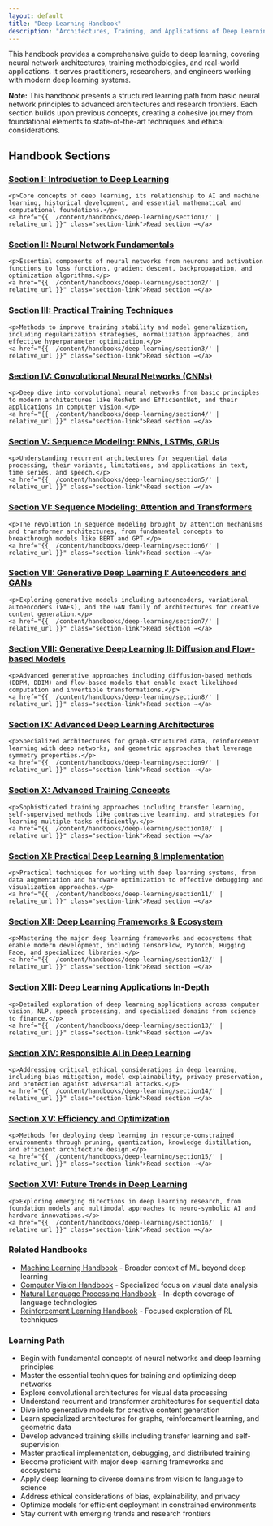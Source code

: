 ```yaml
---
layout: default
title: "Deep Learning Handbook"
description: "Architectures, Training, and Applications of Deep Learning: From Fundamentals to Cutting-Edge Techniques"
---
```


<link rel="stylesheet" href="{{ '/assets/css/section-academic.css' | relative_url }}">

<div class="attribution-notice">
  <div class="attribution-content">
    <p>This handbook provides a comprehensive guide to deep learning, covering neural network architectures, training methodologies, and real-world applications. It serves practitioners, researchers, and engineers working with modern deep learning systems.</p>
  </div>
</div>

<div class="key-concept">
  <strong>Note:</strong> This handbook presents a structured learning path from basic neural network principles to advanced architectures and research frontiers. Each section builds upon previous concepts, creating a cohesive journey from foundational elements to state-of-the-art techniques and ethical considerations.
</div>

<h2 id="handbook-sections">Handbook Sections</h2>

<div class="sections-grid">
  <!-- Section I -->
  <div class="section-card">
    <h3 id="s1">
      <a href="{{ '/content/handbooks/deep-learning/section1/' | relative_url }}">Section I: Introduction to Deep Learning</a>
    </h3>
    
    <p>Core concepts of deep learning, its relationship to AI and machine learning, historical development, and essential mathematical and computational foundations.</p>
    <a href="{{ '/content/handbooks/deep-learning/section1/' | relative_url }}" class="section-link">Read section →</a>
  </div>
  
  <!-- Section II -->
  <div class="section-card">
    <h3 id="s2">
      <a href="{{ '/content/handbooks/deep-learning/section2/' | relative_url }}">Section II: Neural Network Fundamentals</a>
    </h3>
    
    <p>Essential components of neural networks from neurons and activation functions to loss functions, gradient descent, backpropagation, and optimization algorithms.</p>
    <a href="{{ '/content/handbooks/deep-learning/section2/' | relative_url }}" class="section-link">Read section →</a>
  </div>
  
  <!-- Section III -->
  <div class="section-card">
    <h3 id="s3">
      <a href="{{ '/content/handbooks/deep-learning/section3/' | relative_url }}">Section III: Practical Training Techniques</a>
    </h3>
    
    <p>Methods to improve training stability and model generalization, including regularization strategies, normalization approaches, and effective hyperparameter optimization.</p>
    <a href="{{ '/content/handbooks/deep-learning/section3/' | relative_url }}" class="section-link">Read section →</a>
  </div>
  
  <!-- Section IV -->
  <div class="section-card">
    <h3 id="s4">
      <a href="{{ '/content/handbooks/deep-learning/section4/' | relative_url }}">Section IV: Convolutional Neural Networks (CNNs)</a>
    </h3>
    
    <p>Deep dive into convolutional neural networks from basic principles to modern architectures like ResNet and EfficientNet, and their applications in computer vision.</p>
    <a href="{{ '/content/handbooks/deep-learning/section4/' | relative_url }}" class="section-link">Read section →</a>
  </div>
  
  <!-- Section V -->
  <div class="section-card">
    <h3 id="s5">
      <a href="{{ '/content/handbooks/deep-learning/section5/' | relative_url }}">Section V: Sequence Modeling: RNNs, LSTMs, GRUs</a>
    </h3>
    
    <p>Understanding recurrent architectures for sequential data processing, their variants, limitations, and applications in text, time series, and speech.</p>
    <a href="{{ '/content/handbooks/deep-learning/section5/' | relative_url }}" class="section-link">Read section →</a>
  </div>
  
  <!-- Section VI -->
  <div class="section-card">
    <h3 id="s6">
      <a href="{{ '/content/handbooks/deep-learning/section6/' | relative_url }}">Section VI: Sequence Modeling: Attention and Transformers</a>
    </h3>
    
    <p>The revolution in sequence modeling brought by attention mechanisms and transformer architectures, from fundamental concepts to breakthrough models like BERT and GPT.</p>
    <a href="{{ '/content/handbooks/deep-learning/section6/' | relative_url }}" class="section-link">Read section →</a>
  </div>
  
  <!-- Section VII -->
  <div class="section-card">
    <h3 id="s7">
      <a href="{{ '/content/handbooks/deep-learning/section7/' | relative_url }}">Section VII: Generative Deep Learning I: Autoencoders and GANs</a>
    </h3>
    
    <p>Exploring generative models including autoencoders, variational autoencoders (VAEs), and the GAN family of architectures for creative content generation.</p>
    <a href="{{ '/content/handbooks/deep-learning/section7/' | relative_url }}" class="section-link">Read section →</a>
  </div>
  
  <!-- Section VIII -->
  <div class="section-card">
    <h3 id="s8">
      <a href="{{ '/content/handbooks/deep-learning/section8/' | relative_url }}">Section VIII: Generative Deep Learning II: Diffusion and Flow-based Models</a>
    </h3>
    
    <p>Advanced generative approaches including diffusion-based methods (DDPM, DDIM) and flow-based models that enable exact likelihood computation and invertible transformations.</p>
    <a href="{{ '/content/handbooks/deep-learning/section8/' | relative_url }}" class="section-link">Read section →</a>
  </div>
  
  <!-- Section IX -->
  <div class="section-card">
    <h3 id="s9">
      <a href="{{ '/content/handbooks/deep-learning/section9/' | relative_url }}">Section IX: Advanced Deep Learning Architectures</a>
    </h3>
    
    <p>Specialized architectures for graph-structured data, reinforcement learning with deep networks, and geometric approaches that leverage symmetry properties.</p>
    <a href="{{ '/content/handbooks/deep-learning/section9/' | relative_url }}" class="section-link">Read section →</a>
  </div>
  
  <!-- Section X -->
  <div class="section-card">
    <h3 id="s10">
      <a href="{{ '/content/handbooks/deep-learning/section10/' | relative_url }}">Section X: Advanced Training Concepts</a>
    </h3>
    
    <p>Sophisticated training approaches including transfer learning, self-supervised methods like contrastive learning, and strategies for learning multiple tasks efficiently.</p>
    <a href="{{ '/content/handbooks/deep-learning/section10/' | relative_url }}" class="section-link">Read section →</a>
  </div>
  
  <!-- Section XI -->
  <div class="section-card">
    <h3 id="s11">
      <a href="{{ '/content/handbooks/deep-learning/section11/' | relative_url }}">Section XI: Practical Deep Learning & Implementation</a>
    </h3>
    
    <p>Practical techniques for working with deep learning systems, from data augmentation and hardware optimization to effective debugging and visualization approaches.</p>
    <a href="{{ '/content/handbooks/deep-learning/section11/' | relative_url }}" class="section-link">Read section →</a>
  </div>
  
  <!-- Section XII -->
  <div class="section-card">
    <h3 id="s12">
      <a href="{{ '/content/handbooks/deep-learning/section12/' | relative_url }}">Section XII: Deep Learning Frameworks & Ecosystem</a>
    </h3>
    
    <p>Mastering the major deep learning frameworks and ecosystems that enable modern development, including TensorFlow, PyTorch, Hugging Face, and specialized libraries.</p>
    <a href="{{ '/content/handbooks/deep-learning/section12/' | relative_url }}" class="section-link">Read section →</a>
  </div>
  
  <!-- Section XIII -->
  <div class="section-card">
    <h3 id="s13">
      <a href="{{ '/content/handbooks/deep-learning/section13/' | relative_url }}">Section XIII: Deep Learning Applications In-Depth</a>
    </h3>
    
    <p>Detailed exploration of deep learning applications across computer vision, NLP, speech processing, and specialized domains from science to finance.</p>
    <a href="{{ '/content/handbooks/deep-learning/section13/' | relative_url }}" class="section-link">Read section →</a>
  </div>
  
  <!-- Section XIV -->
  <div class="section-card">
    <h3 id="s14">
      <a href="{{ '/content/handbooks/deep-learning/section14/' | relative_url }}">Section XIV: Responsible AI in Deep Learning</a>
    </h3>
    
    <p>Addressing critical ethical considerations in deep learning, including bias mitigation, model explainability, privacy preservation, and protection against adversarial attacks.</p>
    <a href="{{ '/content/handbooks/deep-learning/section14/' | relative_url }}" class="section-link">Read section →</a>
  </div>
  
  <!-- Section XV -->
  <div class="section-card">
    <h3 id="s15">
      <a href="{{ '/content/handbooks/deep-learning/section15/' | relative_url }}">Section XV: Efficiency and Optimization</a>
    </h3>
    
    <p>Methods for deploying deep learning in resource-constrained environments through pruning, quantization, knowledge distillation, and efficient architecture design.</p>
    <a href="{{ '/content/handbooks/deep-learning/section15/' | relative_url }}" class="section-link">Read section →</a>
  </div>
  
  <!-- Section XVI -->
  <div class="section-card">
    <h3 id="s16">
      <a href="{{ '/content/handbooks/deep-learning/section16/' | relative_url }}">Section XVI: Future Trends in Deep Learning</a>
    </h3>
    
    <p>Exploring emerging directions in deep learning research, from foundation models and multimodal approaches to neuro-symbolic AI and hardware innovations.</p>
    <a href="{{ '/content/handbooks/deep-learning/section16/' | relative_url }}" class="section-link">Read section →</a>
  </div>
</div>

<div class="resource-links">
  <h3>Related Handbooks</h3>
  <ul>
    <li><a href="{{ '/content/handbooks/machine-learning/' | relative_url }}">Machine Learning Handbook</a> - Broader context of ML beyond deep learning</li>
    <li><a href="{{ '/content/handbooks/computer-vision/' | relative_url }}">Computer Vision Handbook</a> - Specialized focus on visual data analysis</li>
    <li><a href="{{ '/content/handbooks/nlp/' | relative_url }}">Natural Language Processing Handbook</a> - In-depth coverage of language technologies</li>
    <li><a href="{{ '/content/handbooks/reinforcement-learning/' | relative_url }}">Reinforcement Learning Handbook</a> - Focused exploration of RL techniques</li>
  </ul>
</div>

<div class="summary-section">
  <h3>Learning Path</h3>
  <ul>
    <li>Begin with fundamental concepts of neural networks and deep learning principles</li>
    <li>Master the essential techniques for training and optimizing deep networks</li>
    <li>Explore convolutional architectures for visual data processing</li>
    <li>Understand recurrent and transformer architectures for sequential data</li>
    <li>Dive into generative models for creative content generation</li>
    <li>Learn specialized architectures for graphs, reinforcement learning, and geometric data</li>
    <li>Develop advanced training skills including transfer learning and self-supervision</li>
    <li>Master practical implementation, debugging, and distributed training</li>
    <li>Become proficient with major deep learning frameworks and ecosystems</li>
    <li>Apply deep learning to diverse domains from vision to language to science</li>
    <li>Address ethical considerations of bias, explainability, and privacy</li>
    <li>Optimize models for efficient deployment in constrained environments</li>
    <li>Stay current with emerging trends and research frontiers</li>
  </ul>
</div>

<script>
  // Navigation variables - no previous for index
    window.nextSection = "/content/handbooks/deep-learning/section1/";
</script>

<script src="{{ '/assets/js/section-academic.js' | relative_url }}"></script>
